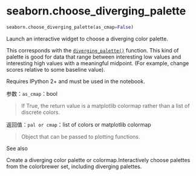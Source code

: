 # seaborn.choose_diverging_palette

```py
seaborn.choose_diverging_palette(as_cmap=False)
```

Launch an interactive widget to choose a diverging color palette.

This corresponds with the [`diverging_palette()`](seaborn.diverging_palette.html#seaborn.diverging_palette "seaborn.diverging_palette") function. This kind of palette is good for data that range between interesting low values and interesting high values with a meaningful midpoint. (For example, change scores relative to some baseline value).

Requires IPython 2+ and must be used in the notebook.

参数：`as_cmap`：bool

> If True, the return value is a matplotlib colormap rather than a list of discrete colors.


返回值：`pal or cmap`：list of colors or matplotlib colormap

> Object that can be passed to plotting functions.



See also

Create a diverging color palette or colormap.Interactively choose palettes from the colorbrewer set, including diverging palettes.
